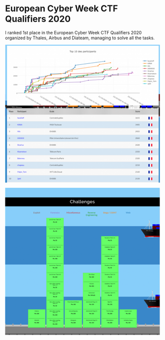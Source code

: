 # European Cyber Week CTF Qualifiers 2020

I ranked 1st place in the European Cyber Week CTF Qualifiers 2020 organized by Thales, Airbus and Diateam, managing to solve all the tasks.

![scoreboard.png](scoreboard.png)

![challenges.png](challenges.png)
